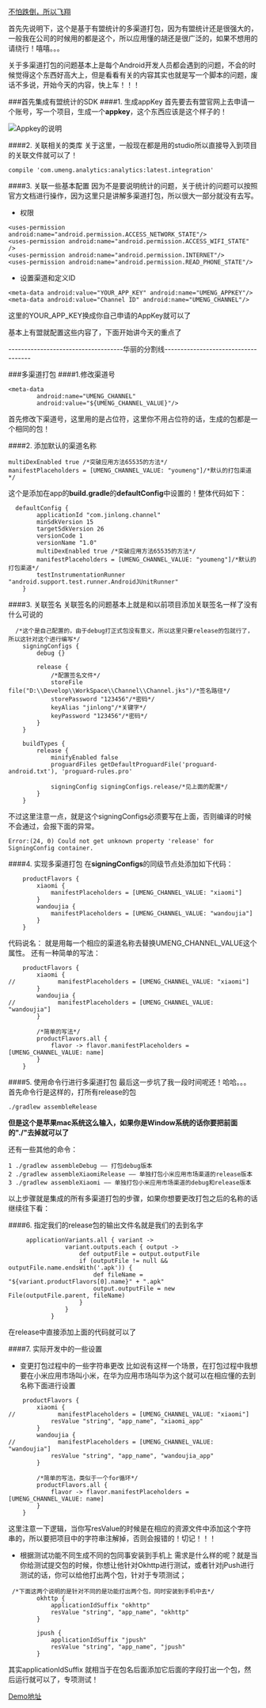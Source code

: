 [不怕跌倒，所以飞翔](http://www.jianshu.com/u/4a99c9554afc)

首先先说明下，这个是基于有盟统计的多渠道打包，因为有盟统计还是很强大的，一般我在公司的时候用的都是这个，所以应用懂的胡还是很广泛的，如果不想用的请绕行！嘻嘻。。。

关于多渠道打包的问题基本上是每个Android开发人员都会遇到的问题，不会的时候觉得这个东西好高大上，但是看看有关的内容其实也就是写一个脚本的问题，废话不多说，开始今天的内容，快上车！！！

###首先集成有盟统计的SDK
####1. 生成appKey
 首先要去有盟官网上去申请一个账号，写一个项目，生成一个**appkey**，这个东西应该是这个样子的！

![Appkey的说明](http://upload-images.jianshu.io/upload_images/2546238-651f58ad4baef9fe.png?imageMogr2/auto-orient/strip%7CimageView2/2/w/1240)

####2. 关联相关的类库
关于这里，一般现在都是用的studio所以直接导入到项目的关联文件就可以了！
```
compile 'com.umeng.analytics:analytics:latest.integration'
```

####3. 关联一些基本配置
因为不是要说明统计的问题，关于统计的问题可以按照官方文档进行操作，因为这里只是讲解多渠道打包，所以很大一部分就没有去写。
- 权限
```
<uses-permission android:name="android.permission.ACCESS_NETWORK_STATE"/>
<uses-permission android:name="android.permission.ACCESS_WIFI_STATE" />
<uses-permission android:name="android.permission.INTERNET"/>
<uses-permission android:name="android.permission.READ_PHONE_STATE"/>
```
- 设置渠道和定义ID
```
<meta-data android:value="YOUR_APP_KEY" android:name="UMENG_APPKEY"/>
<meta-data android:value="Channel ID" android:name="UMENG_CHANNEL"/>
```
这里的YOUR_APP_KEY换成你自己申请的AppKey就可以了

基本上有盟就配置这些内容了，下面开始讲今天的重点了

------------------------------------华丽的分割线------------------------------------

###多渠道打包
####1.修改渠道号
```
<meta-data
        android:name="UMENG_CHANNEL"
        android:value="${UMENG_CHANNEL_VALUE}"/>
```
首先修改下渠道号，这里用的是占位符，这里你不用占位符的话，生成的包都是一个相同的包！

####2. 添加默认的渠道名称
```
multiDexEnabled true /*突破应用方法65535的方法*/
manifestPlaceholders = [UMENG_CHANNEL_VALUE: "youmeng"]/*默认的打包渠道*/
```
这个是添加在app的**build.gradle**的**defaultConfig**中设置的！整体代码如下：
```
  defaultConfig {
        applicationId "com.jinlong.channel"
        minSdkVersion 15
        targetSdkVersion 26
        versionCode 1
        versionName "1.0"
        multiDexEnabled true /*突破应用方法65535的方法*/
        manifestPlaceholders = [UMENG_CHANNEL_VALUE: "youmeng"]/*默认的打包渠道*/
        testInstrumentationRunner "android.support.test.runner.AndroidJUnitRunner"
    }
```
####3. 关联签名
关联签名的问题基本上就是和以前项目添加关联签名一样了没有什么可说的
```
  /*这个是自己配置的，由于debug打正式包没有意义，所以这里只要release的包就行了，所以这针对这个进行编写*/
    signingConfigs {
        debug {}

        release {
            /*配置签名文件*/
            storeFile file("D:\\Develop\\WorkSpace\\Channel\\Channel.jks")/*签名路径*/
            storePassword "123456"/*密码*/
            keyAlias "jinlong"/*关键字*/
            keyPassword "123456"/*密码*/
        }
    }

    buildTypes {
        release {
            minifyEnabled false
            proguardFiles getDefaultProguardFile('proguard-android.txt'), 'proguard-rules.pro'

            signingConfig signingConfigs.release/*见上面的配置*/
        }
    }
```
不过这里注意一点，就是这个signingConfigs必须要写在上面，否则编译的时候不会通过，会报下面的异常。
```
Error:(24, 0) Could not get unknown property 'release' for SigningConfig container.
```

####4. 实现多渠道打包
在**signingConfigs**的同级节点处添加如下代码：
```
    productFlavors {
        xiaomi {
            manifestPlaceholders = [UMENG_CHANNEL_VALUE: "xiaomi"]
        }
        wandoujia {
            manifestPlaceholders = [UMENG_CHANNEL_VALUE: "wandoujia"]
        }
    }
```
代码说名：
就是用每一个相应的渠道名称去替换UMENG_CHANNEL_VALUE这个属性。
还有一种简单的写法：
```
    productFlavors {
        xiaomi {
//            manifestPlaceholders = [UMENG_CHANNEL_VALUE: "xiaomi"]
        }
        wandoujia {
//            manifestPlaceholders = [UMENG_CHANNEL_VALUE: "wandoujia"]
        }

        /*简单的写法*/
        productFlavors.all {
            flavor -> flavor.manifestPlaceholders = [UMENG_CHANNEL_VALUE: name]
        }
    }
```
####5. 使用命令行进行多渠道打包
最后这一步坑了我一段时间呢还！哈哈。。。
首先命令行是这样的，打所有release的包
```
./gradlew assembleRelease
```
**但是这个是苹果mac系统这么输入，如果你是Window系统的话你要把前面的"./"去掉就可以了**

还有一些其他的命令：
```
1 ./gradlew assembleDebug —— 打包debug版本
2 ./gradlew assembleXiaomiRelease —— 单独打包小米应用市场渠道的release版本
3 ./gradlew assembleXiaomi —— 单独打包小米应用市场渠道的debug和release版本
``` 
以上步骤就是集成的所有多渠道打包的步骤，如果你想要更改打包之后的名称的话继续往下看：

####6. 指定我们的release包的输出文件名就是我们的去到名字
```
     applicationVariants.all { variant ->
                variant.outputs.each { output ->
                    def outputFile = output.outputFile
                    if (outputFile != null && outputFile.name.endsWith('.apk')) {
                        def fileName = "${variant.productFlavors[0].name}" + ".apk"
                        output.outputFile = new File(outputFile.parent, fileName)
                    }
                }
            }
```
在release中直接添加上面的代码就可以了

####7. 实际开发中的一些设置
- 变更打包过程中的一些字符串更改
比如说有这样一个场景，在打包过程中我想要在小米应用市场叫小米，在华为应用市场叫华为这个就可以在相应懂的去到名称下面进行设置
```
    productFlavors {
        xiaomi {
//            manifestPlaceholders = [UMENG_CHANNEL_VALUE: "xiaomi"]
            resValue "string", "app_name", "xiaomi_app"
        }
        wandoujia {
//            manifestPlaceholders = [UMENG_CHANNEL_VALUE: "wandoujia"]
            resValue "string", "app_name", "wandoujia_app"
        }

        /*简单的写法，类似于一个for循环*/
        productFlavors.all {
            flavor -> flavor.manifestPlaceholders = [UMENG_CHANNEL_VALUE: name]
        }
    }
```
这里注意一下逻辑，当你写resValue的时候是在相应的资源文件中添加这个字符串的，所以要把项目中的字符串注解掉，否则会报错的！切记！！！

- 根据测试功能不同生成不同的包同事安装到手机上
需求是什么样的呢？就是当你给测试提交包的时候，你想让他针对Okhttp进行测试，或者针对jPush进行测试的话，你可以给他打出两个包，针对于专项测试；
```
 /*下面这两个说明的是针对不同的是功能打出两个包，同时安装到手机中去*/
        okhttp {
            applicationIdSuffix "okhttp"
            resValue "string", "app_name", "okhttp"
        }

        jpush {
            applicationIdSuffix "jpush"
            resValue "string", "app_name", "jpush"
        }
```
其实applicationIdSuffix 就相当于在包名后面添加它后面的字段打出一个包，然后运行就可以了，专项测试！


[Demo地址](https://github.com/AngleLong/Channel)
